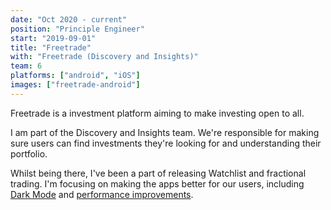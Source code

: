```yaml
---
date: "Oct 2020 - current"
position: "Principle Engineer"
start: "2019-09-01"
title: "Freetrade"
with: "Freetrade (Discovery and Insights)"
team: 6
platforms: ["android", "iOS"]
images: ["freetrade-android"]
---
```

Freetrade is a investment platform aiming to make investing open to all.

I am part of the Discovery and Insights team. We're responsible for making sure users can find investments they're looking for and understanding their portfolio. 

Whilst being there, I've been a part of releasing Watchlist and fractional trading. I'm focusing on making the apps better for our users, including [Dark Mode](https://twitter.com/freetrade/status/1227537684450758657) and [performance improvements](https://blog.freetrade.io/how-we-profile-android-bugs-at-freetrade-35c3bf5ed408).
